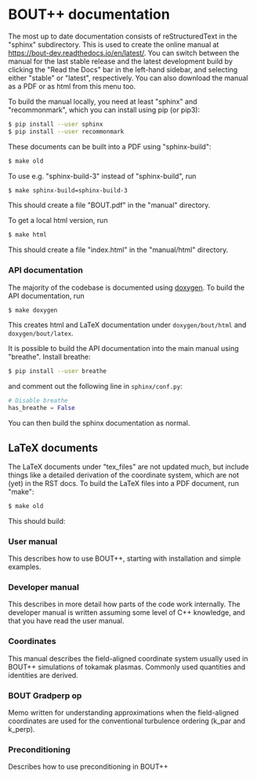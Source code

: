 # BOUT++ documentation

The most up to date documentation consists of reStructuredText in the "sphinx"
subdirectory. This is used to create the online manual at
https://bout-dev.readthedocs.io/en/latest/. You can switch between the
manual for the last stable release and the latest development build by
clicking the "Read the Docs" bar in the left-hand sidebar, and
selecting either "stable" or "latest", respectively. You can also
download the manual as a PDF or as html from this menu too.

To build the manual locally, you need at least "sphinx" and
"recommonmark", which you can install using pip (or pip3):

```bash
$ pip install --user sphinx
$ pip install --user recommonmark
```

These documents can be built into a PDF using "sphinx-build":

```bash
$ make old
```

To use e.g. "sphinx-build-3" instead of "sphinx-build", run
```bash
$ make sphinx-build=sphinx-build-3
```

This should create a file "BOUT.pdf" in the "manual" directory.

To get a local html version, run

```bash
$ make html
```

This should create a file "index.html" in the "manual/html" directory.

### API documentation

The majority of the codebase is documented using
[doxygen](www.doxygen.org). To build the API documentation, run

```bash
$ make doxygen
```

This creates html and LaTeX documentation under `doxygen/bout/html`
and `doxygen/bout/latex`.

It is possible to build the API documentation into the main manual
using "breathe". Install breathe:

```bash
$ pip install --user breathe
```

and comment out the following line in `sphinx/conf.py`:

```python
# Disable breathe
has_breathe = False
```

You can then build the sphinx documentation as normal.

## LaTeX documents

The LaTeX documents under "tex_files" are not updated much, but include things like
a detailed derivation of the coordinate system, which are not (yet) in the RST docs.
To build the LaTeX files into a PDF document, run "make":

```bash
$ make old
```

This should build:

### User manual
This describes how to use BOUT++, starting with installation
and simple examples.


### Developer manual
This describes in more detail how parts of the code work internally.
The developer manual is written assuming some level of C++ knowledge,
and that you have read the user manual.


### Coordinates
This manual describes the field-aligned coordinate system usually used
in BOUT++ simulations of tokamak plasmas. Commonly used quantities
and identities are derived.


### BOUT Gradperp op
Memo written for understanding approximations when the field-aligned coordinates are
used for the conventional turbulence ordering (k_par and k_perp).


### Preconditioning
Describes how to use preconditioning in BOUT++
